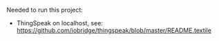 Needed to run this project:

- ThingSpeak on localhost, see: https://github.com/iobridge/thingspeak/blob/master/README.textile
